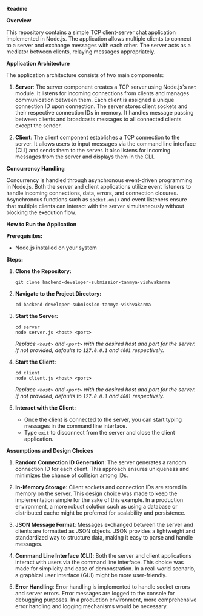 **Readme**

**Overview**

This repository contains a simple TCP client-server chat application implemented in Node.js. The application allows multiple clients to connect to a server and exchange messages with each other. The server acts as a mediator between clients, relaying messages appropriately.

**Application Architecture**

The application architecture consists of two main components:

1. **Server**: The server component creates a TCP server using Node.js's `net` module. It listens for incoming connections from clients and manages communication between them. Each client is assigned a unique connection ID upon connection. The server stores client sockets and their respective connection IDs in memory. It handles message passing between clients and broadcasts messages to all connected clients except the sender.

2. **Client**: The client component establishes a TCP connection to the server. It allows users to input messages via the command line interface (CLI) and sends them to the server. It also listens for incoming messages from the server and displays them in the CLI.

**Concurrency Handling**

Concurrency is handled through asynchronous event-driven programming in Node.js. Both the server and client applications utilize event listeners to handle incoming connections, data, errors, and connection closures. Asynchronous functions such as `socket.on()` and event listeners ensure that multiple clients can interact with the server simultaneously without blocking the execution flow.

**How to Run the Application**

**Prerequisites:**
- Node.js installed on your system

**Steps:**

1. **Clone the Repository:**
   ```
   git clone backend-developer-submission-tanmya-vishvakarma
   ```

2. **Navigate to the Project Directory:**
   ```
   cd backend-developer-submission-tanmya-vishvakarma
   ```

3. **Start the Server:**
   ```
   cd server
   node server.js <host> <port>
   ```
   *Replace `<host>` and `<port>` with the desired host and port for the server. If not provided, defaults to `127.0.0.1` and `4001` respectively.*

4. **Start the Client:**
   ```
   cd client
   node client.js <host> <port>
   ```
   *Replace `<host>` and `<port>` with the desired host and port for the server. If not provided, defaults to `127.0.0.1` and `4001` respectively.*

5. **Interact with the Client:**
   - Once the client is connected to the server, you can start typing messages in the command line interface.
   - Type `exit` to disconnect from the server and close the client application.

**Assumptions and Design Choices**

1. **Random Connection ID Generation**: The server generates a random connection ID for each client. This approach ensures uniqueness and minimizes the chance of collision among IDs.
  
2. **In-Memory Storage**: Client sockets and connection IDs are stored in memory on the server. This design choice was made to keep the implementation simple for the sake of this example. In a production environment, a more robust solution such as using a database or distributed cache might be preferred for scalability and persistence.

3. **JSON Message Format**: Messages exchanged between the server and clients are formatted as JSON objects. JSON provides a lightweight and standardized way to structure data, making it easy to parse and handle messages.

4. **Command Line Interface (CLI)**: Both the server and client applications interact with users via the command line interface. This choice was made for simplicity and ease of demonstration. In a real-world scenario, a graphical user interface (GUI) might be more user-friendly.

5. **Error Handling**: Error handling is implemented to handle socket errors and server errors. Error messages are logged to the console for debugging purposes. In a production environment, more comprehensive error handling and logging mechanisms would be necessary.
